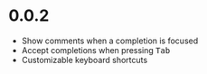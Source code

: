 # 0.0.2

- Show comments when a completion is focused
- Accept completions when pressing <kbd>Tab</kbd>
- Customizable keyboard shortcuts
